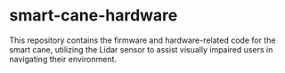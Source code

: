 # smart-cane-hardware
This repository contains the firmware and hardware-related code for the smart cane, utilizing the Lidar sensor to assist visually impaired users in navigating their environment.
